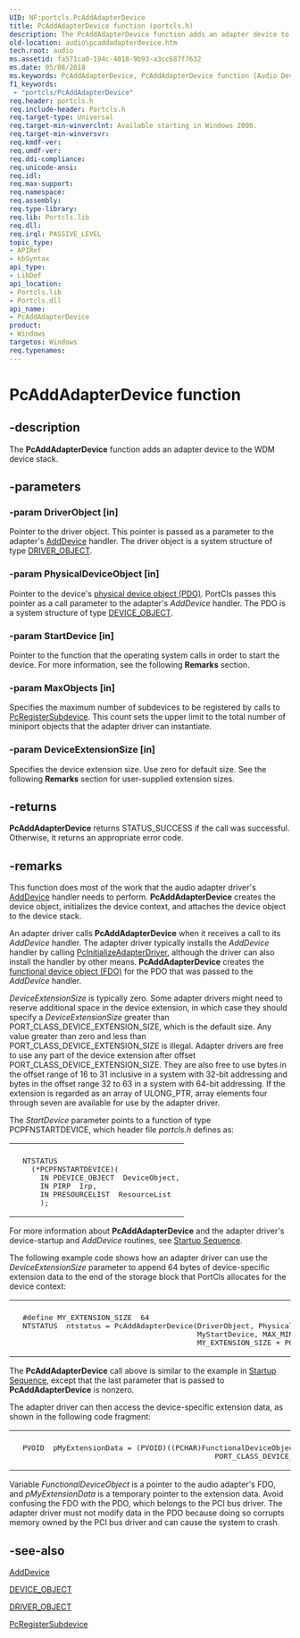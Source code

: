 ```yaml
---
UID: NF:portcls.PcAddAdapterDevice
title: PcAddAdapterDevice function (portcls.h)
description: The PcAddAdapterDevice function adds an adapter device to the WDM device stack.
old-location: audio\pcaddadapterdevice.htm
tech.root: audio
ms.assetid: fa571ca0-194c-4018-9b93-a3cc687f7632
ms.date: 05/08/2018
ms.keywords: PcAddAdapterDevice, PcAddAdapterDevice function [Audio Devices], audio.pcaddadapterdevice, audpc-routines_5b2b0ba0-67b7-4c8d-bd47-b7e664500637.xml, portcls/PcAddAdapterDevice
f1_keywords:
 - "portcls/PcAddAdapterDevice"
req.header: portcls.h
req.include-header: Portcls.h
req.target-type: Universal
req.target-min-winverclnt: Available starting in Windows 2000.
req.target-min-winversvr: 
req.kmdf-ver: 
req.umdf-ver: 
req.ddi-compliance: 
req.unicode-ansi: 
req.idl: 
req.max-support: 
req.namespace: 
req.assembly: 
req.type-library: 
req.lib: Portcls.lib
req.dll: 
req.irql: PASSIVE_LEVEL
topic_type:
- APIRef
- kbSyntax
api_type:
- LibDef
api_location:
- Portcls.lib
- Portcls.dll
api_name:
- PcAddAdapterDevice
product:
- Windows
targetos: Windows
req.typenames: 
---
```


# PcAddAdapterDevice function


## -description


The <b>PcAddAdapterDevice</b> function adds an adapter device to the WDM device stack.


## -parameters




### -param DriverObject [in]

Pointer to the driver object. This pointer is passed as a parameter to the adapter's <a href="https://docs.microsoft.com/windows-hardware/drivers/ddi/wdm/nc-wdm-driver_add_device">AddDevice</a> handler. The driver object is a system structure of type <a href="https://docs.microsoft.com/windows-hardware/drivers/ddi/wdm/ns-wdm-_driver_object">DRIVER_OBJECT</a>.


### -param PhysicalDeviceObject [in]

Pointer to the device's <a href="https://docs.microsoft.com/windows-hardware/drivers/">physical device object (PDO)</a>. PortCls passes this pointer as a call parameter to the adapter's <i>AddDevice</i> handler. The PDO is a system structure of type <a href="https://docs.microsoft.com/windows-hardware/drivers/ddi/wdm/ns-wdm-_device_object">DEVICE_OBJECT</a>.


### -param StartDevice [in]

Pointer to the function that the operating system calls in order to start the device. For more information, see the following <b>Remarks</b> section.


### -param MaxObjects [in]

Specifies the maximum number of subdevices to be registered by calls to <a href="https://docs.microsoft.com/windows-hardware/drivers/ddi/portcls/nf-portcls-pcregistersubdevice">PcRegisterSubdevice</a>. This count sets the upper limit to the total number of miniport objects that the adapter driver can instantiate.


### -param DeviceExtensionSize [in]

Specifies the device extension size. Use zero for default size. See the following <b>Remarks</b> section for user-supplied extension sizes.


## -returns



<b>PcAddAdapterDevice</b> returns STATUS_SUCCESS if the call was successful. Otherwise, it returns an appropriate error code.




## -remarks



This function does most of the work that the audio adapter driver's <a href="https://docs.microsoft.com/windows-hardware/drivers/ddi/wdm/nc-wdm-driver_add_device">AddDevice</a> handler needs to perform. <b>PcAddAdapterDevice</b> creates the device object, initializes the device context, and attaches the device object to the device stack.

An adapter driver calls <b>PcAddAdapterDevice</b> when it receives a call to its <i>AddDevice </i>handler. The adapter driver typically installs the <i>AddDevice </i>handler by calling <a href="https://docs.microsoft.com/windows-hardware/drivers/ddi/portcls/nf-portcls-pcinitializeadapterdriver">PcInitializeAdapterDriver</a>, although the driver can also install the handler by other means. <b>PcAddAdapterDevice</b> creates the <a href="https://docs.microsoft.com/windows-hardware/drivers/">functional device object (FDO)</a> for the PDO that was passed to the <i>AddDevice</i> handler.

<i>DeviceExtensionSize</i> is typically zero. Some adapter drivers might need to reserve additional space in the device extension, in which case they should specify a <i>DeviceExtensionSize</i> greater than PORT_CLASS_DEVICE_EXTENSION_SIZE, which is the default size. Any value greater than zero and less than PORT_CLASS_DEVICE_EXTENSION_SIZE is illegal. Adapter drivers are free to use any part of the device extension after offset PORT_CLASS_DEVICE_EXTENSION_SIZE. They are also free to use bytes in the offset range of 16 to 31 inclusive in a system with 32-bit addressing and bytes in the offset range 32 to 63 in a system with 64-bit addressing. If the extension is regarded as an array of ULONG_PTR, array elements four through seven are available for use by the adapter driver.

The <i>StartDevice</i> parameter points to a function of type PCPFNSTARTDEVICE, which header file <i>portcls.h </i>defines as:

<div class="code"><span codelanguage=""><table>
<tr>
<th></th>
</tr>
<tr>
<td>
<pre>  NTSTATUS
    (*PCPFNSTARTDEVICE)(
      IN PDEVICE_OBJECT  DeviceObject,
      IN PIRP  Irp,
      IN PRESOURCELIST  ResourceList
      );</pre>
</td>
</tr>
</table></span></div>
For more information about <b>PcAddAdapterDevice</b> and the adapter driver's device-startup and <i>AddDevice </i>routines, see <a href="https://docs.microsoft.com/windows-hardware/drivers/audio/startup-sequence">Startup Sequence</a>.

The following example code shows how an adapter driver can use the <i>DeviceExtensionSize </i>parameter to append 64 bytes of device-specific extension data to the end of the storage block that PortCls allocates for the device context:

<div class="code"><span codelanguage=""><table>
<tr>
<th></th>
</tr>
<tr>
<td>
<pre>  #define MY_EXTENSION_SIZE  64
  NTSTATUS  ntstatus = PcAddAdapterDevice(DriverObject, PhysicalDeviceObject,
                                          MyStartDevice, MAX_MINIPORTS,
                                          MY_EXTENSION_SIZE + PORT_CLASS_DEVICE_EXTENSION_SIZE);</pre>
</td>
</tr>
</table></span></div>
The <b>PcAddAdapterDevice</b> call above is similar to the example in <a href="https://docs.microsoft.com/windows-hardware/drivers/audio/startup-sequence">Startup Sequence</a>, except that the last parameter that is passed to <b>PcAddAdapterDevice</b> is nonzero.

The adapter driver can then access the device-specific extension data, as shown in the following code fragment:

<div class="code"><span codelanguage=""><table>
<tr>
<th></th>
</tr>
<tr>
<td>
<pre>  PVOID  pMyExtensionData = (PVOID)((PCHAR)FunctionalDeviceObject->DeviceExtension +
                                              PORT_CLASS_DEVICE_EXTENSION_SIZE);</pre>
</td>
</tr>
</table></span></div>
Variable <i>FunctionalDeviceObject</i> is a pointer to the audio adapter's FDO, and <i>pMyExtensionData</i> is a temporary pointer to the extension data. Avoid confusing the FDO with the PDO, which belongs to the PCI bus driver. The adapter driver must not modify data in the PDO because doing so corrupts memory owned by the PCI bus driver and can cause the system to crash.




## -see-also




<a href="https://docs.microsoft.com/windows-hardware/drivers/ddi/wdm/nc-wdm-driver_add_device">AddDevice</a>



<a href="https://docs.microsoft.com/windows-hardware/drivers/ddi/wdm/ns-wdm-_device_object">DEVICE_OBJECT</a>



<a href="https://docs.microsoft.com/windows-hardware/drivers/ddi/wdm/ns-wdm-_driver_object">DRIVER_OBJECT</a>



<a href="https://docs.microsoft.com/windows-hardware/drivers/ddi/portcls/nf-portcls-pcregistersubdevice">PcRegisterSubdevice</a>
 

 

